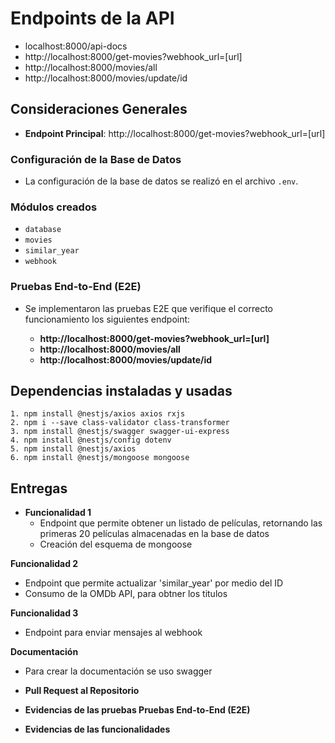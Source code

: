 # Endpoints de la API

- localhost:8000/api-docs
- http://localhost:8000/get-movies?webhook_url=[url]
- http://localhost:8000/movies/all
- http://localhost:8000/movies/update/id

## Consideraciones Generales

- **Endpoint Principal**: http://localhost:8000/get-movies?webhook_url=[url]


### Configuración de la Base de Datos

- La configuración de la base de datos se realizó en el archivo `.env`.

### Módulos creados
- `database`
- `movies`
- `similar_year`
- `webhook`

### Pruebas End-to-End (E2E)

- Se implementaron las pruebas E2E que verifique el correcto funcionamiento los siguientes endpoint:
  
  - **http://localhost:8000/get-movies?webhook_url=[url]**
  - **http://localhost:8000/movies/all**
  - **http://localhost:8000/movies/update/id**

## Dependencias instaladas y usadas
    1. npm install @nestjs/axios axios rxjs
    2. npm i --save class-validator class-transformer
    3. npm install @nestjs/swagger swagger-ui-express
    4. npm install @nestjs/config dotenv
    5. npm install @nestjs/axios
    6. npm install @nestjs/mongoose mongoose

## Entregas

- **Funcionalidad 1**
   - Endpoint que permite obtener un listado de películas, retornando las primeras 20 películas almacenadas en la base de datos
   - Creación del esquema de mongoose

**Funcionalidad 2**
   - Endpoint que permite actualizar 'similar_year' por medio del ID
   - Consumo de la OMDb API, para obtner los titulos

**Funcionalidad 3**
  - Endpoint para enviar mensajes al webhook

**Documentación**
- Para crear la documentación se uso swagger

- **Pull Request al Repositorio**
- **Evidencias de las pruebas Pruebas End-to-End (E2E)**
- **Evidencias de las funcionalidades**
